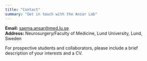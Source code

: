 ```yaml
---
title: "Contact"
summary: "Get in touch with the Ansar Lab"
---
```


**Email:** saema.ansar@med.lu.se  
**Address:** Neurosurgery/Faculty of Medicine, Lund University, Lund, Sweden

For prospective students and collaborators, please include a brief description of your interests and a CV.
